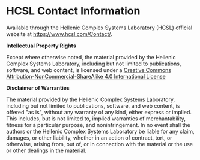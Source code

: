 # HCSL Contact Information
 
Available through the Hellenic Complex Systems Laboratory (HCSL) official website at https://www.hcsl.com/Contact/.

**Intellectual Property Rights**

Except where otherwise noted, the material provided by the Hellenic Complex Systems Laboratory, including but not limited to publications, software, and web content, is licensed under a [Creative Commons Attribution-NonCommercial-ShareAlike 4.0 International License](https://creativecommons.org/licenses/by-nc-sa/4.0/)

**Disclaimer of Warranties**

The material provided by the Hellenic Complex Systems Laboratory, including but not limited to publications, software, and web content, is offered "as is", without any warranty of any kind, either express or implied. This includes, but is not limited to, implied warranties of merchantability, fitness for a particular purpose, and noninfringement. In no event shall the authors or the Hellenic Complex Systems Laboratory be liable for any claim, damages, or other liability, whether in an action of contract, tort, or otherwise, arising from, out of, or in connection with the material or the use or other dealings in the material.